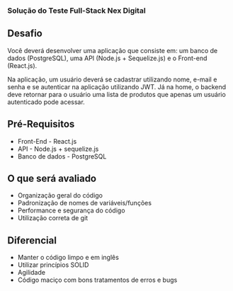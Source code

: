 ### Solução do Teste Full-Stack Nex Digital

## Desafio
Você deverá desenvolver uma aplicação que consiste em: um banco de dados (PostgreSQL), uma API (Node.js + Sequelize.js) e o Front-end (React.js). 

Na aplicação, um usuário deverá se cadastrar utilizando nome, e-mail e senha e se autenticar na 
aplicação utilizando JWT. Já na home, o backend deve retornar para o usuário  uma lista de produtos que apenas um usuário autenticado pode acessar.

## Pré-Requisitos

- Front-End - React.js
- API - Node.js + sequelize.js
- Banco de dados - PostgreSQL

## O que será avaliado

- Organização geral do código
- Padronização de nomes de variáveis/funções
- Performance e segurança do código
- Utilização correta de git

## Diferencial

- Manter o código limpo e em inglês 
- Utilizar princípios SOLID
- Agilidade
- Código maciço com bons tratamentos de erros e bugs